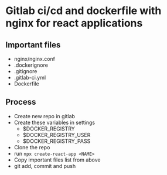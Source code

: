 # Gitlab ci/cd and dockerfile with nginx for react applications

## Important files
* nginx/nginx.conf
* .dockerignore
* .gitignore
* .gitlab-ci.yml
* Dockerfile

## Process 
* Create new repo in gitlab
* Create these variables in settings
    * $DOCKER_REGISTRY
    * $DOCKER_REGISTRY_USER
    * $DOCKER_REGISTRY_PASS
* Clone the repo
* run `npx create-react-app <NAME>`
* Copy important files list from above
* git add, commit and push